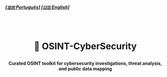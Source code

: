 
##### \[[🇧🇷 Português](README.pt_BR.md)\] \[**[🇺🇸 English](README.md)**\]   

<br><br>

#   <p align="center">🔐  OSINT-CyberSecurity
####  <p align="center"> Curated OSINT toolkit for cybersecurity investigations, threat analysis, and public data mapping
